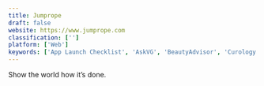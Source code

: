 ```yaml
---
title: Jumprope
draft: false 
website: https://www.jumprope.com
classification: ['']
platform: ['Web']
keywords: ['App Launch Checklist', 'AskVG', 'BeautyAdvisor', 'Curology', 'Dear Brightly', 'Freebiebucket', 'Glossier', 'Glossier Play', 'GrabCAD', 'Hims Skin Care', 'How-To Geek', 'HubPages', 'Kylie Run', 'Presto DB', 'Service List', 'Squareknot', 'Startup Launch List', 'Startup Toolkit', 'Tangi', 'Thingiverse', 'eHow', 'wikiHow']
---
```

Show the world how it’s done.